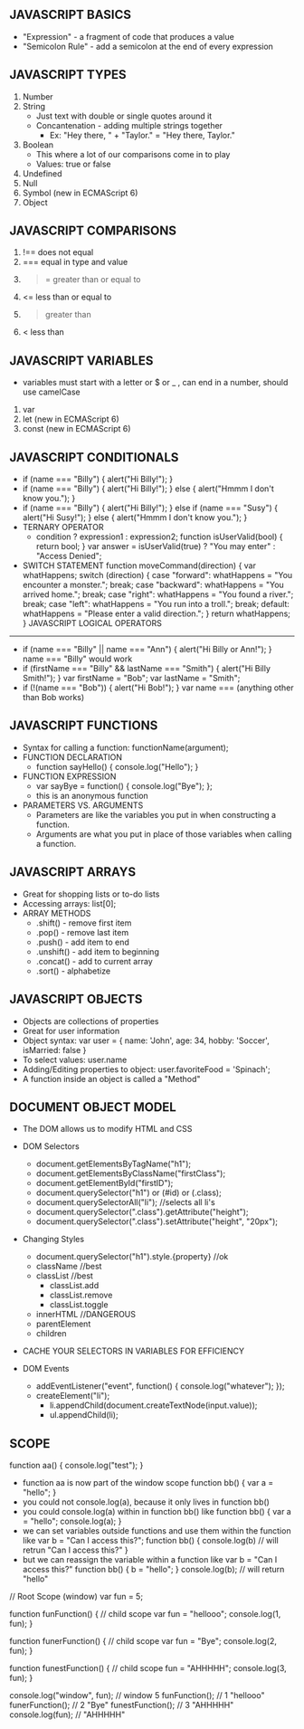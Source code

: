 JAVASCRIPT BASICS
-------------------
* "Expression" - a fragment of code that produces a value
* "Semicolon Rule" - add a semicolon at the end of every expression

JAVASCRIPT TYPES
------------------
1. Number
2. String
    * Just text with double or single quotes around it
    * Concantenation - adding multiple strings together
        * Ex: "Hey there, " + "Taylor." = "Hey there, Taylor."
3. Boolean
    * This where a lot of our comparisons come in to play
    * Values: true or false
4. Undefined
5. Null
6. Symbol (new in ECMAScript 6)
7. Object

JAVASCRIPT COMPARISONS
------------------------
1. !==  does not equal
2. ===  equal in type and value
3. >=   greater than or equal to
4. <=   less than or equal to
5. >    greater than
6. <    less than

JAVASCRIPT VARIABLES
----------------------
* variables must start with a letter or $ or _ , can end in a number, should use camelCase

1. var
2. let (new in ECMAScript 6)
3. const (new in ECMAScript 6)

JAVASCRIPT CONDITIONALS
-------------------------
* if (name === "Billy") {
    alert("Hi Billy!");
}
* if (name === "Billy") {
    alert("Hi Billy!");
} else {
    alert("Hmmm I don't know you.");
}
* if (name === "Billy") {
    alert("Hi Billy!");
} else if (name === "Susy") {
    alert("Hi Susy!");
} else {
    alert("Hmmm I don't know you.");
}
* TERNARY OPERATOR
    * condition ? expression1 : expression2;
function isUserValid(bool) {
    return bool;
}
var answer = isUserValid(true) ? "You may enter" : "Access Denied";
* SWITCH STATEMENT
function moveCommand(direction) {
    var whatHappens;
    switch (direction) {
        case "forward":
            whatHappens = "You encounter a monster.";
            break;
        case "backward":
            whatHappens = "You arrived home.";
            break;
        case "right":
            whatHappens = "You found a river.";
            break;
        case "left":
            whatHappens = "You run into a troll.";
            break;
        default:
            whatHappens = "Please enter a valid direction.";
    }
    return whatHappens;
}
JAVASCRIPT LOGICAL OPERATORS
------------------------------
* if (name === "Billy" || name === "Ann") {
    alert("Hi Billy or Ann!");
}
    name === "Billy" would work
* if (firstName === "Billy" && lastName === "Smith") {
    alert("Hi Billy Smith!");
}
    var firstName = "Bob";
    var lastName  = "Smith";
* if (!(name === "Bob")) {
    alert("Hi Bob!");
}
    var name === (anything other than Bob works)

JAVASCRIPT FUNCTIONS
----------------------
* Syntax for calling a function: functionName(argument);
* FUNCTION DECLARATION
    * function sayHello() {
        console.log("Hello");
    }
* FUNCTION EXPRESSION
    * var sayBye = function() {
        console.log("Bye");
    };
    * this is an anonymous function
* PARAMETERS VS. ARGUMENTS
    * Parameters are like the variables you put in when constructing a function.
    * Arguments are what you put in place of those variables when calling a function.

JAVASCRIPT ARRAYS
-------------------
* Great for shopping lists or to-do lists
* Accessing arrays: list[0];
* ARRAY METHODS
    * .shift() - remove first item
    * .pop() - remove last item
    * .push() - add item to end
    * .unshift() - add item to beginning
    * .concat() - add to current array
    * .sort() - alphabetize

JAVASCRIPT OBJECTS
--------------------
* Objects are collections of properties
* Great for user information
* Object syntax: 
    var user = {
        name: 'John',
        age: 34,
        hobby: 'Soccer',
        isMarried: false
    }
* To select values: user.name
* Adding/Editing properties to object: user.favoriteFood = 'Spinach';
* A function inside an object is called a "Method"

DOCUMENT OBJECT MODEL
-----------------------
* The DOM allows us to modify HTML and CSS
* DOM Selectors
    * document.getElementsByTagName("h1");
    * document.getElementsByClassName("firstClass");
    * document.getElementById("firstID");
    * document.querySelector("h1") or (#id) or (.class);
    * document.querySelectorAll("li"); //selects all li's
    * document.querySelector(".class").getAttribute("height");
    * document.querySelector(".class").setAttribute("height", "20px");
* Changing Styles
    * document.querySelector("h1").style.{property} //ok
    * className //best
    * classList //best
        * classList.add
        * classList.remove
        * classList.toggle
    * innerHTML //DANGEROUS
    * parentElement
    * children
* CACHE YOUR SELECTORS IN VARIABLES FOR EFFICIENCY

* DOM Events
    * addEventListener("event", function() {
        console.log("whatever");
    });
    * createElement("li");
        * li.appendChild(document.createTextNode(input.value));
        * ul.appendChild(li);

SCOPE
-------
function aa() {
    console.log("test");
}
* function aa is now part of the window scope
function bb() {
    var a = "hello";
}
* you could not console.log(a), because it only lives in function bb()
* you could console.log(a) within in function bb() like
    function bb() {
        var a = "hello";
        console.log(a);
    }
* we can set variables outside functions and use them within the function like
    var b = "Can I access this?";
    function bb() {
        console.log(b) // will retrun "Can I access this?"
    }
* but we can reassign the variable within a function like
    var b = "Can I access this?"
    function bb() {
        b = "hello";
    }
    console.log(b); // will return "hello"

// Root Scope (window)
    var fun = 5;

function funFunction() {
    // child scope
    var fun = "hellooo";
    console.log(1, fun);
}

function funerFunction() {
    // child scope
    var fun = "Bye";
    console.log(2, fun);
}

function funestFunction() {
    // child scope
    fun = "AHHHHH";
    console.log(3, fun);
}

console.log("window", fun); // window 5
funFunction(); // 1 "hellooo"
funerFunction(); // 2 "Bye"
funestFunction(); // 3 "AHHHHH"
console.log(fun); // "AHHHHH"
